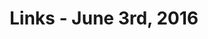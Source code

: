 ---
title: Links - June 3rd, 2016
layout: links
category: links
articles:
  - title: What Tech Workers Can Learn From Harry Bridges
    author: Kelsey Gilmore-Innis
    url: http://nerd.kelseyinnis.com/blog/2016/01/06/what-tech-workers-can-learn-from-harry-bridges/
    note: San Francisco and the Gold Rush, both old and new. Labor, unions, and narratives of success.
    tags:
      - San Francisco
      - Politics
      - Technology
  - title: "Deep Reinforcement Learning: Pong from Pixels"
    author: Andrej Karpathy
    url: http://karpathy.github.io/2016/05/31/rl/
    note: "Another in depth look at modern solutions to artificial intelligence and problem solving. As usual, Karpathy makes complex ideas understandable, this time using OpenAI's Gym to play Pong."
    tags:
      - Machine Learning
      - Programming
      - Python
  - title: Video is the new HTML
    author: Benedict Evans
    url: http://ben-evans.com/benedictevans/2016/4/4/video-is-the-new-html
    note: HTML, Flash, Video, etc, are only a medium. Corporations today are working hard to exploit these new means of distribution.
    tags:
      - Business
      - Technology
      - Web
  - title: Why the World Is Drawing Battle Lines Against American Tech Giants
    author: Farhad Manjoo
    source: The New York Times
    url: http://www.nytimes.com/2016/06/02/technology/why-the-world-is-drawing-battle-lines-against-american-tech-giants.html
    tags:
      - Politics
      - Technology
  - title: Can social science yield objective knowledge?
    author: Noah Smith
    source: Noahpinion
    url: http://noahpinionblog.blogspot.com/2016/06/can-social-science-yield-objective.html
    note: Great analogy between natural science vs. religion and natural science vs. social science. As Noah points out, the idea of the <a href="https://en.wikipedia.org/wiki/God_of_the_gaps">"God of the Gaps"</a> fits in quite well. I have long been a fan of Paul Davies and <a href="https://cdn.faingezicht.com/mog.pdf">his take</a> on the classic fight. Noah gives a good explanation for why they are, in a way, the same.
    tags:
      - Economics
      - Science
  - title: Carts Without Horses
    author: Aaron Harris
    url: http://www.aaronkharris.com/carts-without-horses
    note: Understanding that developing markets are fundamentally different beasts, and not just waiting for copies of what has already been done, is both challenging, and exciting. Makes me wonder what I could do if I went back home.
    tags:
      - Business
      - Technology
      - Startups
  - title: Why Trump voters are not “complete idiots”
    author: Chris Arnade
    source: Medium
    url: https://medium.com/@Chris_arnade/trump-politics-and-option-pricing-or-why-trump-voters-are-not-idiots-1e364a4ed940
    note: The expanded version of the <a href="https://twitter.com/Chris_arnade/status/732000350991880192">tweetstorm</a>. Poor people understand optionality, too. If your downside is flat, and your upside isn’t, logic says break the system.
    tags:
      - Politics
  - title: "What happened, what's happening now and what's next"
    author: Benedict Evans
    url: http://ben-evans.com/benedictevans/2016/5/31/note-on-2016-what-happened-whats-happening-now-and-whats-next
    note: "Yes, two posts by Evans today. It's that good."
    tags:
      - Business
      - Technology
      - Web
---